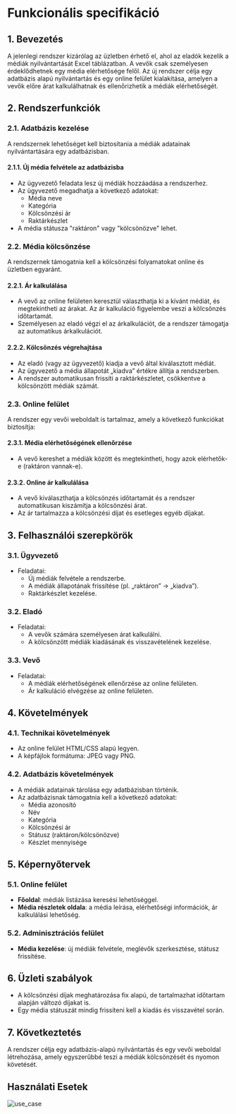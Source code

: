 # Funkcionális specifikáció

## 1. Bevezetés
A jelenlegi rendszer kizárólag az üzletben érhető el, ahol az eladók kezelik a médiák nyilvántartását Excel táblázatban. A vevők csak személyesen érdeklődhetnek egy média elérhetősége felől. Az új rendszer célja egy adatbázis alapú nyilvántartás és egy online felület kialakítása, amelyen a vevők előre árat kalkulálhatnak és ellenőrizhetik a médiák elérhetőségét.

## 2. Rendszerfunkciók

### 2.1. Adatbázis kezelése
A rendszernek lehetőséget kell biztosítania a médiák adatainak nyilvántartására egy adatbázisban.

#### 2.1.1. Új média felvétele az adatbázisba
- Az ügyvezető feladata lesz új médiák hozzáadása a rendszerhez.
- Az ügyvezető megadhatja a következő adatokat:
  - Média neve
  - Kategória
  - Kölcsönzési ár
  - Raktárkészlet
- A média státusza "raktáron" vagy "kölcsönözve" lehet.

### 2.2. Média kölcsönzése
A rendszernek támogatnia kell a kölcsönzési folyamatokat online és üzletben egyaránt.

#### 2.2.1. Ár kalkulálása
- A vevő az online felületen keresztül választhatja ki a kívánt médiát, és megtekintheti az árakat. Az ár kalkuláció figyelembe veszi a kölcsönzés időtartamát.
- Személyesen az eladó végzi el az árkalkulációt, de a rendszer támogatja az automatikus árkalkulációt.

#### 2.2.2. Kölcsönzés végrehajtása
- Az eladó (vagy az ügyvezető) kiadja a vevő által kiválasztott médiát.
- Az ügyvezető a média állapotát „kiadva” értékre állítja a rendszerben.
- A rendszer automatikusan frissíti a raktárkészletet, csökkentve a kölcsönzött médiák számát.

### 2.3. Online felület
A rendszer egy vevői weboldalt is tartalmaz, amely a következő funkciókat biztosítja:

#### 2.3.1. Média elérhetőségének ellenőrzése
- A vevő kereshet a médiák között és megtekintheti, hogy azok elérhetők-e (raktáron vannak-e).

#### 2.3.2. Online ár kalkulálása
- A vevő kiválaszthatja a kölcsönzés időtartamát és a rendszer automatikusan kiszámítja a kölcsönzési árat.
- Az ár tartalmazza a kölcsönzési díjat és esetleges egyéb díjakat.

## 3. Felhasználói szerepkörök

### 3.1. Ügyvezető
- Feladatai:
  - Új médiák felvétele a rendszerbe.
  - A médiák állapotának frissítése (pl. „raktáron” → „kiadva”).
  - Raktárkészlet kezelése.

### 3.2. Eladó
- Feladatai:
  - A vevők számára személyesen árat kalkulálni.
  - A kölcsönzött médiák kiadásának és visszavételének kezelése.

### 3.3. Vevő
- Feladatai:
  - A médiák elérhetőségének ellenőrzése az online felületen.
  - Ár kalkuláció elvégzése az online felületen.

## 4. Követelmények

### 4.1. Technikai követelmények
- Az online felület HTML/CSS alapú legyen.
- A képfájlok formátuma: JPEG vagy PNG.

### 4.2. Adatbázis követelmények
- A médiák adatainak tárolása egy adatbázisban történik.
- Az adatbázisnak támogatnia kell a következő adatokat:
  - Média azonosító
  - Név
  - Kategória
  - Kölcsönzési ár
  - Státusz (raktáron/kölcsönözve)
  - Készlet mennyisége

## 5. Képernyőtervek

### 5.1. Online felület
- **Főoldal**: médiák listázása keresési lehetőséggel.
- **Média részletek oldala**: a média leírása, elérhetőségi információk, ár kalkulálási lehetőség.
  
### 5.2. Adminisztrációs felület
- **Média kezelése**: új médiák felvétele, meglévők szerkesztése, státusz frissítése.


## 6. Üzleti szabályok
- A kölcsönzési díjak meghatározása fix alapú, de tartalmazhat időtartam alapján változó díjakat is.
- Egy média státuszát mindig frissíteni kell a kiadás és visszavétel során.

## 7. Következtetés
A rendszer célja egy adatbázis-alapú nyilvántartás és egy vevői weboldal létrehozása, amely egyszerűbbé teszi a médiák kölcsönzését és nyomon követését.

## Használati Esetek
![use_case](https://github.com/user-attachments/assets/2f37e5dd-2357-4aaf-ab8f-cb85dfbfd5bb)
